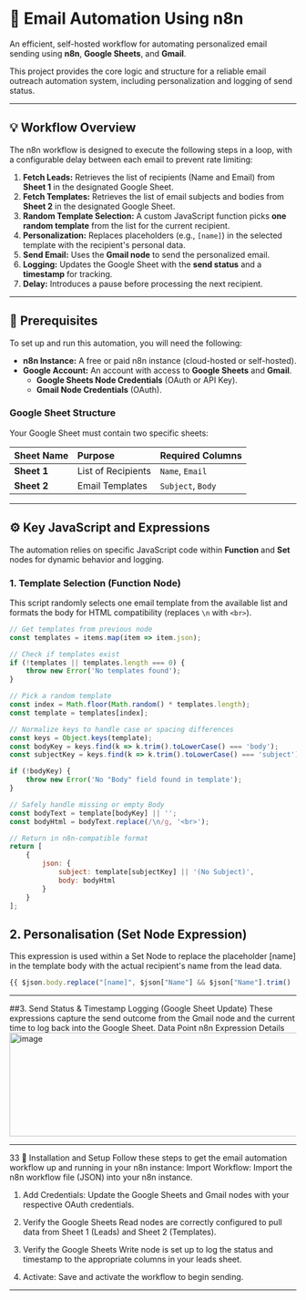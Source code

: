 # 📧 Email Automation Using n8n

An efficient, self-hosted workflow for automating personalized email sending using **n8n**, **Google Sheets**, and **Gmail**.

This project provides the core logic and structure for a reliable email outreach automation system, including personalization and logging of send status.

---

## 💡 Workflow Overview

The n8n workflow is designed to execute the following steps in a loop, with a configurable delay between each email to prevent rate limiting:

1.  **Fetch Leads:** Retrieves the list of recipients (Name and Email) from **Sheet 1** in the designated Google Sheet.
2.  **Fetch Templates:** Retrieves the list of email subjects and bodies from **Sheet 2** in the designated Google Sheet.
3.  **Random Template Selection:** A custom JavaScript function picks **one random template** from the list for the current recipient.
4.  **Personalization:** Replaces placeholders (e.g., `[name]`) in the selected template with the recipient's personal data.
5.  **Send Email:** Uses the **Gmail node** to send the personalized email.
6.  **Logging:** Updates the Google Sheet with the **send status** and a **timestamp** for tracking.
7.  **Delay:** Introduces a pause before processing the next recipient.

---

## 📌 Prerequisites

To set up and run this automation, you will need the following:

* **n8n Instance:** A free or paid n8n instance (cloud-hosted or self-hosted).
* **Google Account:** An account with access to **Google Sheets** and **Gmail**.
    * **Google Sheets Node Credentials** (OAuth or API Key).
    * **Gmail Node Credentials** (OAuth).

### Google Sheet Structure

Your Google Sheet must contain two specific sheets:

| Sheet Name | Purpose | Required Columns |
| :--- | :--- | :--- |
| **Sheet 1** | List of Recipients | `Name`, `Email` |
| **Sheet 2** | Email Templates | `Subject`, `Body` |

---

## ⚙️ Key JavaScript and Expressions

The automation relies on specific JavaScript code within **Function** and **Set** nodes for dynamic behavior and logging.


### 1. Template Selection (Function Node)

This script randomly selects one email template from the available list and formats the body for HTML compatibility (replaces `\n` with `<br>`).

```javascript
// Get templates from previous node
const templates = items.map(item => item.json);

// Check if templates exist
if (!templates || templates.length === 0) {
    throw new Error('No templates found');
}

// Pick a random template
const index = Math.floor(Math.random() * templates.length);
const template = templates[index];

// Normalize keys to handle case or spacing differences
const keys = Object.keys(template);
const bodyKey = keys.find(k => k.trim().toLowerCase() === 'body');
const subjectKey = keys.find(k => k.trim().toLowerCase() === 'subject');

if (!bodyKey) {
    throw new Error('No "Body" field found in template');
}

// Safely handle missing or empty Body
const bodyText = template[bodyKey] || '';
const bodyHtml = bodyText.replace(/\n/g, '<br>');

// Return in n8n-compatible format
return [
    {
        json: {
            subject: template[subjectKey] || '(No Subject)',
            body: bodyHtml
        }
    }
];
```
## 2. Personalisation (Set Node Expression)
This expression is used within a Set Node to replace the placeholder [name] in the template body with the actual recipient's name from the lead data.
```javascript
{{ $json.body.replace("[name]", $json["Name"] && $json["Name"].trim() !== '' ? $json["Name"].trim() : "there") }}
```
---
##3. Send Status & Timestamp Logging (Google Sheet Update)
These expressions capture the send outcome from the Gmail node and the current time to log back into the Google Sheet.
Data Point	n8n Expression	Details
<img width="686" height="182" alt="image" src="https://github.com/user-attachments/assets/cedf85ea-c040-42bf-b5d8-06a895a10bf2" />

---
33 🚀 Installation and Setup
Follow these steps to get the email automation workflow up and running in your n8n instance:
Import Workflow: Import the n8n workflow file (JSON) into your n8n instance.

1.   Add Credentials: Update the Google Sheets and Gmail nodes with your respective OAuth credentials.

2. Verify the Google Sheets Read nodes are correctly configured to pull data from Sheet 1 (Leads) and Sheet 2 (Templates).

3. Verify the Google Sheets Write node is set up to log the status and timestamp to the appropriate columns in your leads sheet.

4. Activate: Save and activate the workflow to begin sending.

---
